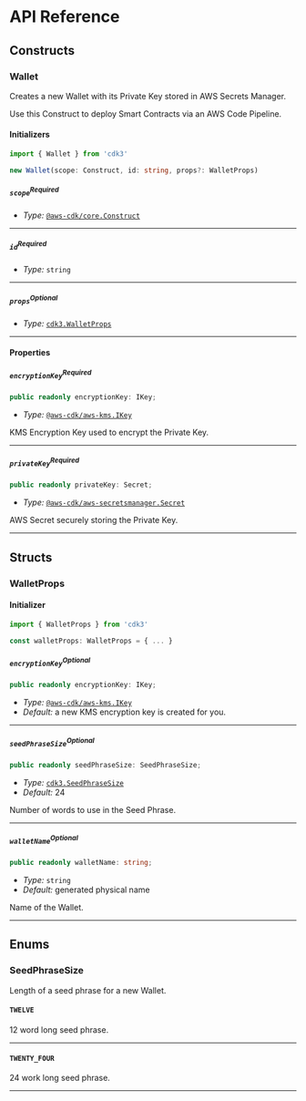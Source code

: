 # API Reference <a name="API Reference"></a>

## Constructs <a name="Constructs"></a>

### Wallet <a name="cdk3.Wallet"></a>

Creates a new Wallet with its Private Key stored in AWS Secrets Manager.

Use this Construct to deploy Smart Contracts via an AWS Code Pipeline.

#### Initializers <a name="cdk3.Wallet.Initializer"></a>

```typescript
import { Wallet } from 'cdk3'

new Wallet(scope: Construct, id: string, props?: WalletProps)
```

##### `scope`<sup>Required</sup> <a name="cdk3.Wallet.parameter.scope"></a>

- *Type:* [`@aws-cdk/core.Construct`](#@aws-cdk/core.Construct)

---

##### `id`<sup>Required</sup> <a name="cdk3.Wallet.parameter.id"></a>

- *Type:* `string`

---

##### `props`<sup>Optional</sup> <a name="cdk3.Wallet.parameter.props"></a>

- *Type:* [`cdk3.WalletProps`](#cdk3.WalletProps)

---



#### Properties <a name="Properties"></a>

##### `encryptionKey`<sup>Required</sup> <a name="cdk3.Wallet.property.encryptionKey"></a>

```typescript
public readonly encryptionKey: IKey;
```

- *Type:* [`@aws-cdk/aws-kms.IKey`](#@aws-cdk/aws-kms.IKey)

KMS Encryption Key used to encrypt the Private Key.

---

##### `privateKey`<sup>Required</sup> <a name="cdk3.Wallet.property.privateKey"></a>

```typescript
public readonly privateKey: Secret;
```

- *Type:* [`@aws-cdk/aws-secretsmanager.Secret`](#@aws-cdk/aws-secretsmanager.Secret)

AWS Secret securely storing the Private Key.

---


## Structs <a name="Structs"></a>

### WalletProps <a name="cdk3.WalletProps"></a>

#### Initializer <a name="[object Object].Initializer"></a>

```typescript
import { WalletProps } from 'cdk3'

const walletProps: WalletProps = { ... }
```

##### `encryptionKey`<sup>Optional</sup> <a name="cdk3.WalletProps.property.encryptionKey"></a>

```typescript
public readonly encryptionKey: IKey;
```

- *Type:* [`@aws-cdk/aws-kms.IKey`](#@aws-cdk/aws-kms.IKey)
- *Default:* a new KMS encryption key is created for you.

---

##### `seedPhraseSize`<sup>Optional</sup> <a name="cdk3.WalletProps.property.seedPhraseSize"></a>

```typescript
public readonly seedPhraseSize: SeedPhraseSize;
```

- *Type:* [`cdk3.SeedPhraseSize`](#cdk3.SeedPhraseSize)
- *Default:* 24

Number of words to use in the Seed Phrase.

---

##### `walletName`<sup>Optional</sup> <a name="cdk3.WalletProps.property.walletName"></a>

```typescript
public readonly walletName: string;
```

- *Type:* `string`
- *Default:* generated physical name

Name of the Wallet.

---



## Enums <a name="Enums"></a>

### SeedPhraseSize <a name="SeedPhraseSize"></a>

Length of a seed phrase for a new Wallet.

#### `TWELVE` <a name="cdk3.SeedPhraseSize.TWELVE"></a>

12 word long seed phrase.

---


#### `TWENTY_FOUR` <a name="cdk3.SeedPhraseSize.TWENTY_FOUR"></a>

24 work long seed phrase.

---

